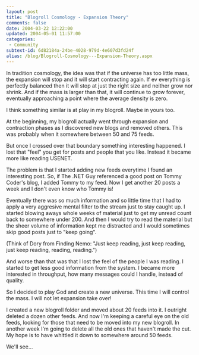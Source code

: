 ```yaml
---
layout: post
title: "Blogroll Cosmology - Expansion Theory"
comments: false
date: 2004-03-22 12:22:00
updated: 2004-05-01 11:57:00
categories:
 - Community
subtext-id: 6d82184a-24be-4028-979d-4e607d3fd24f
alias: /blog/Blogroll-Cosmology---Expansion-Theory.aspx
---
```



In tradition cosmology, the idea was that if the universe has too little mass, the expansion will stop and it will start contracting again. If ev everything is perfectly balanced then it will stop at just the right size and neither grow nor shrink. And if the mass is larger than that, it will continue to grow forever, eventually approaching a point where the average density is zero. 

I think something similar is at play in my blogroll. Maybe in yours too. 

At the beginning, my blogroll actually went through expansion and contraction phases as I discovered new blogs and removed others. This was probably when it somewhere between 50 and 75 feeds. 

But once I crossed over that boundary something interesting happened. I lost that "feel" you get for posts and people that you like. Instead it became more like reading USENET. 

The problem is that I started adding new feeds everytime I found an interesting post. So, if The .NET Guy referenced a good post on Tommy Coder's blog, I added Tommy to my feed. Now I get another 20 posts a week and I don't even know who Tommy is! 

Eventually there was so much information and so little time that I had to apply a very aggresive mental filter to the stream just to stay caught up. I started blowing aways whole weeks of material just to get my unread count back to somewhere under 200. And then I would try to read the material but the sheer volume of information kept me distracted and I would sometimes skip good posts just to "keep going". 

(Think of Dory from Finding Nemo: "Just keep reading, just keep reading, just keep reading, reading, reading.") 

And worse than that was that I lost the feel of the people I was reading. I started to get less good information from the system. I became more interested in throughput, how many messages could I handle, instead of quality. 

So I decided to play God and create a new universe. This time I will control the mass. I will not let expansion take over! 

I created a new blogroll folder and moved about 20 feeds into it. I outright deleted a dozen other feeds. And now I'm keeping a careful eye on the old feeds, looking for those that need to be moved into my new blogroll. In another week I'm going to delete all the old ones that haven't made the cut. My hope is to have whittled it down to somewhere around 50 feeds. 

We'll see... 

